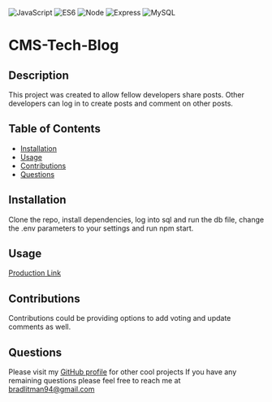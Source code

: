 ![JavaScript](https://img.shields.io/badge/JavaScript-F7DF1E?style=for-the-badge&logo=javascript&logoColor=black) ![ES6](https://img.shields.io/badge/HTML5-E34F26?style=for-the-badge&logo=html5&logoColor=white) ![Node](https://img.shields.io/badge/Node.js-43853D?style=for-the-badge&logo=node.js&logoColor=white) ![Express](https://img.shields.io/badge/Express.js-404D59?style=for-the-badge) ![MySQL](https://img.shields.io/badge/mysql-%2300f.svg?style=for-the-badge&logo=mysql&logoColor=white)

# CMS-Tech-Blog

## Description
This project was created to allow fellow developers share posts. Other developers can log in to create posts and comment on other posts. 

## Table of Contents
* [Installation](#installation)
* [Usage](#usage)
* [Contributions](#contributions)
* [Questions](#questions)


## Installation
Clone the repo, install dependencies, log into sql and run the db file, change the .env parameters to your settings and run npm start.

## Usage
[Production Link](https://protected-river-25218.herokuapp.com/)

## Contributions
Contributions could be providing options to add voting and update comments as well.


## Questions
Please visit my [GitHub profile](https://github.com/blitman12) for other cool projects
If you have any remaining questions please feel free to reach me at bradlitman94@gmail.com

